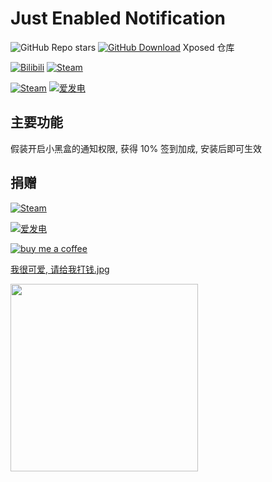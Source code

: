 # Just Enabled Notification

![GitHub Repo stars](https://img.shields.io/github/stars/Xposed-Modules-Repo/com.chrxw.justenablednotification?logo=github)
[![GitHub Download](https://img.shields.io/github/downloads/Xposed-Modules-Repo/com.chrxw.justenablednotification/total?logo=github)](https://img.shields.io/github/v/release/Xposed-Modules-Repo/com.chrxw.purenga)
Xposed 仓库

[![Bilibili](https://img.shields.io/badge/bilibili-Chr__-00A2D8.svg?logo=bilibili)](https://space.bilibili.com/5805394)
[![Steam](https://img.shields.io/badge/steam-Chr__-1B2838.svg?logo=steam)](https://steamcommunity.com/id/Chr_)

[![Steam](https://img.shields.io/badge/steam-donate-1B2838.svg?logo=steam)](https://steamcommunity.com/tradeoffer/new/?partner=221260487&token=xgqMgL-i)
[![爱发电](https://img.shields.io/badge/爱发电-chr__-ea4aaa.svg?logo=github-sponsors)](https://afdian.net/@chr233)

## 主要功能

假装开启小黑盒的通知权限, 获得 10% 签到加成, 安装后即可生效

## 捐赠

[![Steam](https://img.shields.io/badge/steam-trade%20link-1B2838.svg?logo=steam)](https://steamcommunity.com/tradeoffer/new/?partner=221260487&token=xgqMgL-i)

[![爱发电][afdian_img] ][afdian_link]

[![buy me a coffee][bmac_img] ][bmac_link]

[我很可爱, 请给我打钱.jpg](/DONATE.md)

<a href="#">
  <img style="width:300px" src="https://raw.chrxw.com/chr233/master/afadian.png">
</a>

[afdian_img]: https://img.shields.io/badge/爱发电-@chr__-ea4aaa.svg?logo=github-sponsors
[afdian_link]: https://afdian.com/@chr233
[bmac_img]: https://img.shields.io/badge/buy%20me%20a%20coffee-@chr233-yellow?logo=buymeacoffee
[bmac_link]: https://www.buymeacoffee.com/chr233
